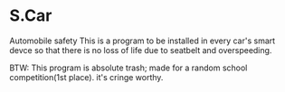 # S.Car
Automobile safety
This is a program to be installed in every car's smart devce so that there is no loss of life due to seatbelt and overspeeding.



BTW: This program is absolute trash; made for a random school competition(1st place).
it's cringe worthy.


